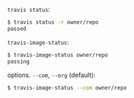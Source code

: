 `travis status`:
```bash
$ travis status -r owner/repo
passed
```

`travis-image-status`:
```bash
$ travis-image-status owner/repo
passing
```


options. `--com`, `--org` (default):
```bash
$ travis-image-status --com owner/repo
```
